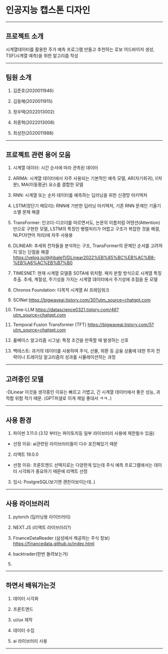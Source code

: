 # __인공지능 캡스톤 디자인__

---

## __프로젝트 소개__

시계열데이터를 활용한 주가 예측 프로그램 만들고 추천하는 로보 어드바이저 생성, TSF(시계열 예측)을 위한 알고리즘 작성


---

## __팀원 소개__

1. 김준호(2020011946)

2. 김동해(2020011915)

3. 정우택(2022013002)

4. 최종혁(2022013008)

5. 최성찬(2020011988)


---

## __프로젝트 관련 용어 모음__

1. 시계열 데이터: 시간 순서에 따라 관측된 데이터

2. ARIMA: 시계열 데이터에서 자주 사용되는 기본적인 예측 모델, AR(자기회귀), I(차분), MA(이동평균) 요소를 결합한 모델

2. RNN: 시계열 또는 순차 데이터를 예측하는 딥러닝을 위한 신경망 아키텍처

3. LSTM(장단기 메모리): RNN에 기반한 딥러닝 아키텍처, 기존 RNN 문제인 기울기 소멸 문제 해결

4. TransFormer: 인코더-디코더를 따르면서도, 논문의 이름처럼 어텐션(Attention)만으로 구현한 모델, LSTM의 특징인 병렬처리가 어렵고 구조가 복잡한 것을 해결, NLP(자연어 처리)에 자주 사용용

5. DLINEAR: 추세와 잔차들을 분석하는 구조, TransFormer의 문제인 순서를 고려하지 않는 단점을 해결
<https://velog.io/@jhbale11/DLinear2022%EB%85%BC%EB%AC%B8-%EB%A6%AC%EB%B7%B0>

6. TIMESNET: 현재 시계열 모델중 SOTA에 위치함. 패치 분할 방식으로 시계열 특징 추출. 추세, 계절성, 주기성을 가지는 시계열 데이터에서 주기성에 초점을 둔 모델

7. Chronos Foundation: 다목적 시계열 AI 프레임워크

8. SCINet
<https://bigwaveai.tistory.com/30?utm_source=chatgpt.com>

9. Time-LLM
<https://datascience0321.tistory.com/46?utm_source=chatgpt.com>

10. Temporal Fusion Transformer (TFT)
<https://bigwaveai.tistory.com/5?utm_source=chatgpt.com>

12. 룰베이스 알고리즘 시그널: 특정 조건을 만족할 때 발생하는 신호

13. 백테스트: 과거의 데이터를 사용하여 주식, 선물, 외환 등 금융 상품에 대한 투자 전략이나 트레이딩 알고리즘의 성과를 시뮬레이션하는 과정

---

## __고려중인 모델__

-DLinear
이것을 생각중인 이유는 빠르고 가볍고, 긴 시계열 데이터에서 좋은 성능, 과적합 위험 적기 때문. (GPT피셜로 이게 제일 좋대서 ㅋㅋ..)

---

## __사용 환경__

1. 파이썬 3.11.0 (3.12 부터는 파이토치등 일부 라이브러리 사용에 제한될수 있음)

- 선정 이유: ai관련된 라이브러리들이 다수 포진해있기 때문


2. 리액트 19.0.0

- 선정 이유: 프론트엔드 선택지로는 다양한게 있는데 주식 예측 프로그램에서는 데이터 시각화가 중요하기 때문에 리액트 선정

3. 임시: PostgreSQL(보기엔 괜찬아보이는데..)

---

## __사용 라이브러리__

1. pytorch (딥러닝용 라이브러리)

2. NEXT.JS (리액트 라이브러리?)

3. FinanceDataReader (삼성에서 제공하는 주식 정보)
<https://financedata.github.io/index.html>

4. backtrader(한번 돌려보는거)

5. 

---

## __하면서 배워가는것__

1. 데이터 시각화

2. 프론트엔드

3. ui/ux 제작

4. 데이터 수집

5. ai 라이브러리 사용





---